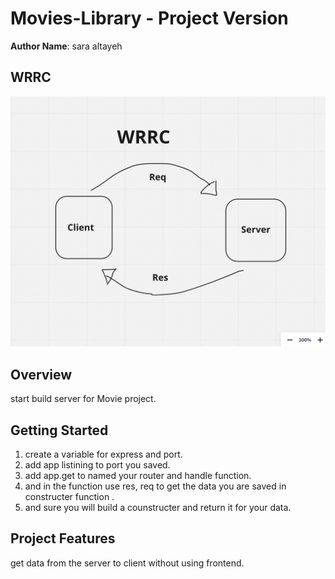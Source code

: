 # Movies-Library - Project Version

**Author Name**: sara altayeh

## WRRC
![wwrc](./assets/WRRC.png)

## Overview
start build server for Movie project.
## Getting Started
<!-- What are the steps that a user must take in order to build this app on their own machine and get it running? -->
1. create a variable for express and port.
2. add app listining to port you saved.
3. add app.get to named your router and handle function.
4. and in the function use res, req to get the data you are saved in constructer function .
5. and sure you will build a counstructer and return it for your data.

## Project Features
get data from the server to client without using frontend.